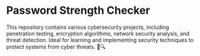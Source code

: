 # Password Strength Checker
This repository contains various cybersecurity projects, including penetration testing, encryption algorithms, network security analysis, and threat detection. Ideal for learning and implementing security techniques to protect systems from cyber threats. 🚀🔍
